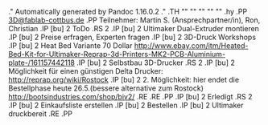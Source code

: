 .\" Automatically generated by Pandoc 1.16.0.2
.\"
.TH "" "" "" "" ""
.hy
.PP
<3D@fablab-cottbus.de>
.PP
Teilnehmer: Martin S.
(Ansprechpartner/in), Ron, Christian
.IP \[bu] 2
ToDo
.RS 2
.IP \[bu] 2
Ultimaker Dual\-Extruder montieren
.IP \[bu] 2
Preise erfragen, Experten fragen
.IP \[bu] 2
3D\-Druck Workshops
.IP \[bu] 2
Heat Bed Variante 70 Dollar
<http://www.ebay.com/itm/Heated-Bed-Kit-for-Ultimaker-Reprap-3d-Printers-MK2-PCB-Aluminium-plate-/161157442118>
.IP \[bu] 2
Selbstbau 3D\-Drucker
.RS 2
.IP \[bu] 2
Möglichkeit für einen günstigen Delta Drucker:
<http://reprap.org/wiki/Rostock>
.IP \[bu] 2
2.
Möglichkeit: hier endet die Bestellphase heute 26.5.(bessere alternative
zum Rostock) <http://bootsindustries.com/shop/biv2/>
.RE
.RE
.PP
.IP \[bu] 2
Erledigt
.RS 2
.IP \[bu] 2
Einkaufsliste erstellen
.IP \[bu] 2
Bestellen
.IP \[bu] 2
Ultimaker druckbereit
.RE
.PP
